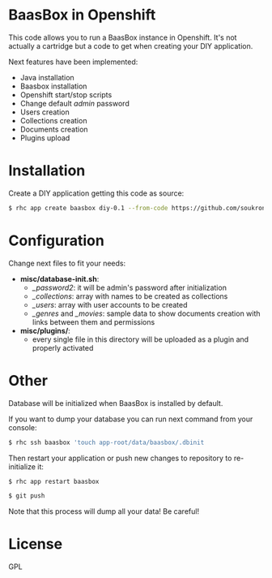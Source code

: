 # BaasBox in Openshift

This code allows you to run a BaasBox instance in Openshift. It's not actually a cartridge but a code to get when creating your DIY application.

Next features have been implemented:
 - Java installation
 - Baasbox installation
 - Openshift start/stop scripts
 - Change default *admin* password
 - Users creation
 - Collections creation
 - Documents creation
 - Plugins upload

# Installation
Create a DIY application getting this code as source:
```sh
$ rhc app create baasbox diy-0.1 --from-code https://github.com/soukron/openshift-baasbox-cartridge.git
```

# Configuration
Change next files to fit your needs: 
 - **misc/database-init.sh**:
   - *_password2*: it will be admin's password after initialization
   - *_collections*: array with names to be created as collections
   - *_users*: array with user accounts to be created
   - *_genres* and *_movies*: sample data to show documents creation with links between them and permissions
 - **misc/plugins/**:
   - every single file in this directory will be uploaded as a plugin and properly activated
   
# Other 
Database will be initialized when BaasBox is installed by default.

If you want to dump your database you can run next command from your console:
```sh
$ rhc ssh baasbox 'touch app-root/data/baasbox/.dbinit
```

Then restart your application or push new changes to repository to re-initialize it:
```sh
$ rhc app restart baasbox
```
```sh
$ git push
```

Note that this process will dump all your data! Be careful!

# License
GPL




